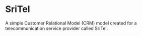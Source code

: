 # SriTel
A simple Customer Relational Model (CRM) model created for a telecommunication service provider called SriTel. 
